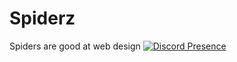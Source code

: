 # Spiderz
Spiders are good at web design
[![Discord Presence](https://lanyard.cnrad.dev/api/1070579285204676708)](https://discord.com/users/1070579285204676708)
